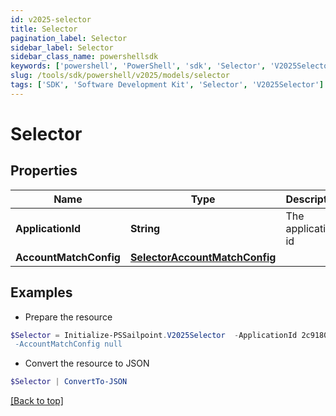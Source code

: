 ```yaml
---
id: v2025-selector
title: Selector
pagination_label: Selector
sidebar_label: Selector
sidebar_class_name: powershellsdk
keywords: ['powershell', 'PowerShell', 'sdk', 'Selector', 'V2025Selector'] 
slug: /tools/sdk/powershell/v2025/models/selector
tags: ['SDK', 'Software Development Kit', 'Selector', 'V2025Selector']
---
```



# Selector

## Properties

Name | Type | Description | Notes
------------ | ------------- | ------------- | -------------
**ApplicationId** | **String** | The application id | [optional] 
**AccountMatchConfig** | [**SelectorAccountMatchConfig**](selector-account-match-config) |  | [optional] 

## Examples

- Prepare the resource
```powershell
$Selector = Initialize-PSSailpoint.V2025Selector  -ApplicationId 2c91808874ff91550175097daaec161c" `
 -AccountMatchConfig null
```

- Convert the resource to JSON
```powershell
$Selector | ConvertTo-JSON
```


[[Back to top]](#) 

